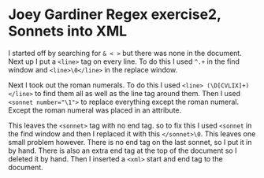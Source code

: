 # Joey Gardiner Regex exercise2, Sonnets into XML

I started off by searching for `& < >` but there was none in the document.
Next up I put a `<line>` tag on every line. To do this I used `^.+` in the find window and `<line>\0</line>` in the replace window.

Next I took out the roman numerals. To do this I used `<line> (\D[CVLIX]+)</line>` to find them all as well as the line tag around them. Then I used `<sonnet number="\1">` to replace everything except the roman numeral. Except the roman numeral was placed in an attribute.

This leaves the `<sonnet>` tag with no end tag. so to fix this I used `<sonnet` in the find window and then I replaced it with this `</sonnet>\0`. This leaves one small problem however. There is no end tag on the last sonnet, so I put it in by hand. There is also an extra end tag at the top of the document so I deleted it by hand.
Then I inserted a `<xml>` start and end tag to the document.